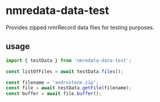 # nmredata-data-test

Provides zipped nmrRecord data files for testing purposes.

## usage

```js
import { testData } from 'nmredata-data-test';

const listOfFiles = await testData.files();

const filename = 'androstene.zip';
const file = await testData.getFile(filename);
const buffer = await file.buffer();
```
